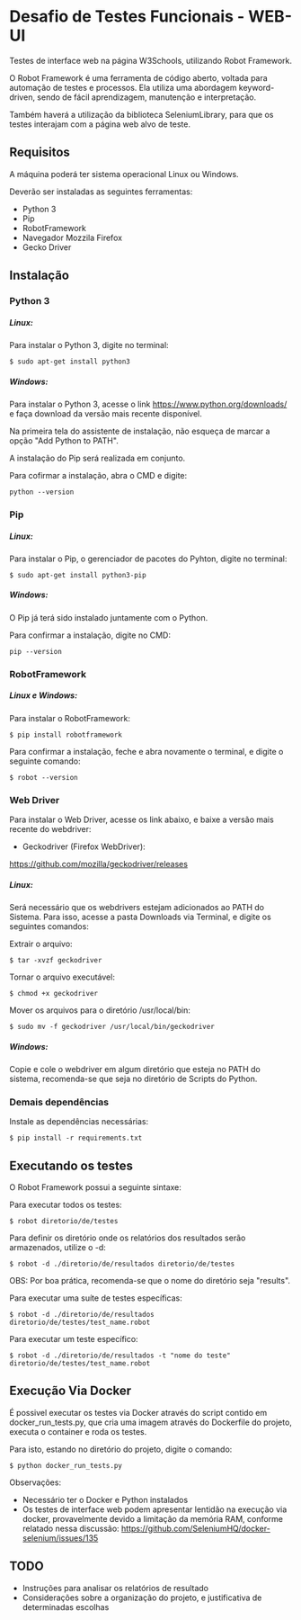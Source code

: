 # Desafio de Testes Funcionais - WEB-UI
Testes de interface web na página W3Schools, utilizando Robot Framework.

O Robot Framework é uma ferramenta de código aberto, voltada para automação de testes e processos. Ela utiliza uma abordagem keyword-driven, sendo de fácil aprendizagem, manutenção e interpretação. 

Também haverá a utilização da biblioteca SeleniumLibrary, para que os testes interajam com a página web alvo de teste.

## Requisitos

A máquina poderá ter sistema operacional Linux ou Windows.

Deverão ser instaladas as seguintes ferramentas:

- Python 3
- Pip
- RobotFramework
- Navegador Mozzila Firefox
- Gecko Driver

## Instalação

### Python 3

##### Linux:
Para instalar o Python 3, digite no terminal:

    $ sudo apt-get install python3

##### Windows:
Para instalar o Python 3, acesse o link https://www.python.org/downloads/ e faça download da versão mais recente disponível.

Na primeira tela do assistente de instalação, não esqueça de marcar a opção "Add Python to PATH".

A instalação do Pip será realizada em conjunto.

Para cofirmar a instalação, abra o CMD e digite:

    python --version

### Pip

##### Linux:
Para instalar o Pip, o gerenciador de pacotes do Pyhton, digite no terminal:
	
	$ sudo apt-get install python3-pip

##### Windows:
O Pip já terá sido instalado juntamente com o Python.

Para confirmar a instalação, digite no CMD:
    
    pip --version

### RobotFramework

##### Linux e Windows:
Para instalar o RobotFramework:
	
	$ pip install robotframework
	
Para confirmar a instalação, feche e abra novamente o terminal, e digite o seguinte comando:

    $ robot --version

### Web Driver

Para instalar o Web Driver, acesse os link abaixo, e baixe a versão mais recente do webdriver:

- Geckodriver (Firefox WebDriver):
	
https://github.com/mozilla/geckodriver/releases

##### Linux:
Será necessário que os webdrivers estejam adicionados ao PATH do Sistema. Para isso, acesse a pasta Downloads via Terminal, e digite os seguintes comandos:

Extrair o arquivo:
	
	$ tar -xvzf geckodriver

Tornar o arquivo executável:
	
	$ chmod +x geckodriver

Mover os arquivos para o diretório /usr/local/bin:
	
	$ sudo mv -f geckodriver /usr/local/bin/geckodriver 

##### Windows:
Copie e cole o webdriver em algum diretório que esteja no PATH do sistema, recomenda-se que seja no diretório de Scripts do Python.

### Demais dependências
Instale as dependências necessárias:
    
    $ pip install -r requirements.txt

## Executando os testes

O Robot Framework possui a seguinte sintaxe:

Para executar todos os testes:
    
    $ robot diretorio/de/testes

Para definir os diretório onde os relatórios dos resultados serão armazenados, utilize o -d:

    $ robot -d ./diretorio/de/resultados diretorio/de/testes

OBS: Por boa prática, recomenda-se que o nome do diretório seja "results".

Para executar uma suíte de testes específicas:

    $ robot -d ./diretorio/de/resultados diretorio/de/testes/test_name.robot

Para executar um teste específico:

    $ robot -d ./diretorio/de/resultados -t "nome do teste" diretorio/de/testes/test_name.robot
    
## Execução Via Docker

É possivel executar os testes via Docker através do script contido em docker_run_tests.py, que cria uma imagem através do Dockerfile do projeto, executa o container e roda os testes.

Para isto, estando no diretório do projeto, digite o comando:

    $ python docker_run_tests.py
    
Observações:
- Necessário ter o Docker e Python instalados
- Os testes de interface web podem apresentar lentidão na execução via docker, provavelmente devido a limitação da memória RAM, conforme relatado nessa discussão: https://github.com/SeleniumHQ/docker-selenium/issues/135

## TODO

* Instruções para analisar os relatórios de resultado
* Considerações sobre a organização do projeto, e justificativa de determinadas escolhas
